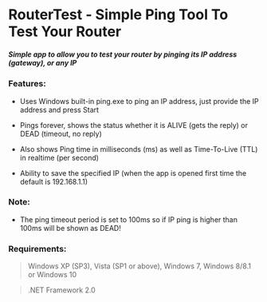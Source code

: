 # RouterTest - Simple Ping Tool To Test Your Router

##### Simple app to allow you to test your router by pinging its IP address (gateway), or any IP

### Features:

* Uses Windows built-in ping.exe to ping an IP address, just provide the IP address and press Start

* Pings forever, shows the status whether it is ALIVE (gets the reply) or DEAD (timeout, no reply)

* Also shows Ping time in milliseconds (ms) as well as Time-To-Live (TTL) in realtime (per second)

* Ability to save the specified IP (when the app is opened first time the default is 192.168.1.1)

### Note:

* The ping timeout period is set to 100ms so if IP ping is higher than 100ms will be shown as DEAD!

### Requirements:

> Windows XP (SP3), Vista (SP1 or above), Windows 7, Windows 8/8.1 or Windows 10

> .NET Framework 2.0
